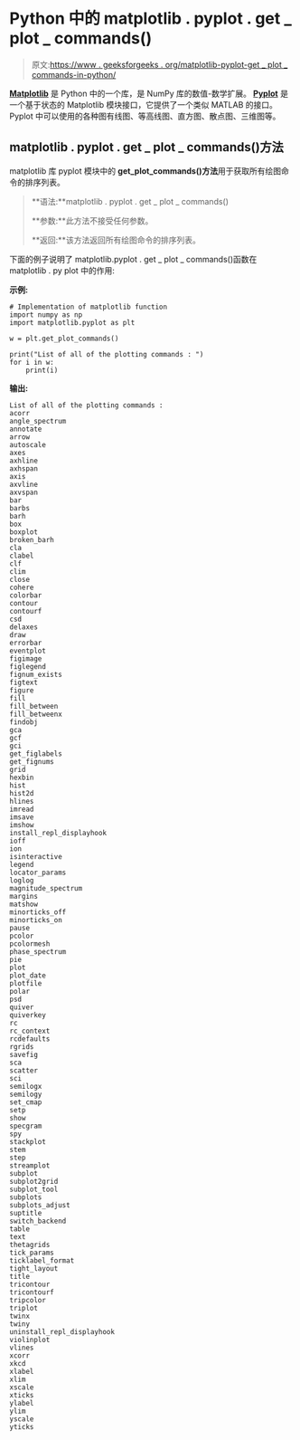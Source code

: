 # Python 中的 matplotlib . pyplot . get _ plot _ commands()

> 原文:[https://www . geeksforgeeks . org/matplotlib-pyplot-get _ plot _ commands-in-python/](https://www.geeksforgeeks.org/matplotlib-pyplot-get_plot_commands-in-python/)

**[Matplotlib](https://www.geeksforgeeks.org/python-introduction-matplotlib/)** 是 Python 中的一个库，是 NumPy 库的数值-数学扩展。 **[Pyplot](https://www.geeksforgeeks.org/pyplot-in-matplotlib/)** 是一个基于状态的 Matplotlib 模块接口，它提供了一个类似 MATLAB 的接口。Pyplot 中可以使用的各种图有线图、等高线图、直方图、散点图、三维图等。

## matplotlib . pyplot . get _ plot _ commands()方法

matplotlib 库 pyplot 模块中的 **get_plot_commands()方法**用于获取所有绘图命令的排序列表。

> **语法:**matplotlib . pyplot . get _ plot _ commands()
> 
> **参数:**此方法不接受任何参数。
> 
> **返回:**该方法返回所有绘图命令的排序列表。

下面的例子说明了 matplotlib.pyplot . get _ plot _ commands()函数在 matplotlib . py plot 中的作用:

**示例:**

```
# Implementation of matplotlib function
import numpy as np
import matplotlib.pyplot as plt

w = plt.get_plot_commands()

print("List of all of the plotting commands : ")
for i in w:
    print(i)
```

**输出:**

```
List of all of the plotting commands : 
acorr
angle_spectrum
annotate
arrow
autoscale
axes
axhline
axhspan
axis
axvline
axvspan
bar
barbs
barh
box
boxplot
broken_barh
cla
clabel
clf
clim
close
cohere
colorbar
contour
contourf
csd
delaxes
draw
errorbar
eventplot
figimage
figlegend
fignum_exists
figtext
figure
fill
fill_between
fill_betweenx
findobj
gca
gcf
gci
get_figlabels
get_fignums
grid
hexbin
hist
hist2d
hlines
imread
imsave
imshow
install_repl_displayhook
ioff
ion
isinteractive
legend
locator_params
loglog
magnitude_spectrum
margins
matshow
minorticks_off
minorticks_on
pause
pcolor
pcolormesh
phase_spectrum
pie
plot
plot_date
plotfile
polar
psd
quiver
quiverkey
rc
rc_context
rcdefaults
rgrids
savefig
sca
scatter
sci
semilogx
semilogy
set_cmap
setp
show
specgram
spy
stackplot
stem
step
streamplot
subplot
subplot2grid
subplot_tool
subplots
subplots_adjust
suptitle
switch_backend
table
text
thetagrids
tick_params
ticklabel_format
tight_layout
title
tricontour
tricontourf
tripcolor
triplot
twinx
twiny
uninstall_repl_displayhook
violinplot
vlines
xcorr
xkcd
xlabel
xlim
xscale
xticks
ylabel
ylim
yscale
yticks
```